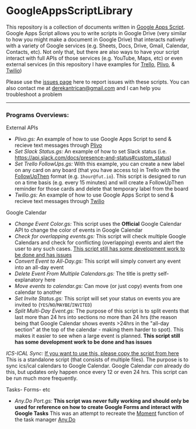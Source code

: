 # GoogleAppsScriptLibrary

This repository is a collection of documents written in [Google Apps Script](https://developers.google.com/apps-script/). Google Apps Script allows you to write scripts in Google Drive (very similar to how you might make a document in Google Drive) that interacts natively with a variety of Google services (e.g. Sheets, Docs, Drive, Gmail, Calendar, Contacts, etc). Not only that, but there are also ways to have your script interact with full APIs of those services (e.g. YouTube, Maps, etc) or even external services (in this repository I have examples for [Trello](https://trello.com/), [Plivo](https://www.plivo.com/), & [Twilio](https://www.twilio.com/))

Please use the [issues page](https://github.com/derekantrican/Google-Apps-Script-Library/issues) here to report issues with these scripts. You can also contact me at derekantrican@gmail.com and I can help you troubleshoot a problem

-----------

### Programs Overviews:

External APIs

- *Plivo.gs:* An example of how to use Google Apps Script to send & recieve text messages through [Plivo](https://www.plivo.com/)
- *Set Slack Status.gs:* An example of how to set Slack status (i.e. https://api.slack.com/docs/presence-and-status#custom_status)
- *Set Trello FollowUps.gs:* With this example, you can create a new label on any card on any board (that you have access to) in Trello with the [FollowUpThen](fut.io) format (e.g. `1hour@fut.io`). This script is designed to run on a time basis (e.g. every 15 minutes) and will create a FollowUpThen reminder for those cards and delete that temporary label from the board
- *Twilio.gs:* An example of how to use Google Apps Script to send & recieve text messages through [Twilio](https://www.twilio.com/)

Google Calendar

- *Change Event Color.gs:* This script uses the **Official** Google Calendar API to change the color of events in Google Calendar
- *Check for overlapping events.gs:* This script will check multiple Google Calendars and check for conflicting (overlapping) events and alert the user to any such cases. [This script still has some development work to be done and has issues](https://github.com/derekantrican/Google-Apps-Script-Library/issues/2)
- *Convert Event to All-Day.gs:* This script will simply convert any event into an all-day event
- *Delete Event From Multiple Calendars.gs:* The title is pretty self-explanatory here
- *Move events to calendar.gs:* Can move (or just copy) events from one calendar to another
- *Set Invite Status.gs:* This script will set your status on events you are invited to (`YES`/`NO`/`MAYBE`/`INVITED`)
- *Split Multi-Day Event.gs:* The purpose of this script is to split events that last more than 24 hrs into sections no more than 24 hrs (the reason being that Google Calendar shows events >24hrs in the "all-day section" at the top of the calendar - making them harder to spot). This makes it easier to see when a large event is planned. **This script still has some development work to be done and has issues**

*ICS-ICAL Sync:* [If you want to use this, please copy the script from here](https://script.google.com/d/1QeZFLSM1EkuFvYcryECI_xH-IZVe1-IxGRq_n6OoXp1CmVtSeTeigEx4/edit?usp=sharing) This is a standalone script (that consists of multiple files). The purpose is to sync ics/ical calendars to Google Calendar. Google Calendar *can* already do this, but updates only happen once every 12 or even 24 hrs. This script can be run much more frequently.

Tasks- Forms- etc

- *Any.Do Port.gs:* **This script was never fully working and should only be used for reference on how to create Google Forms and interact with Google Tasks** This was an attempt to recreate the [Moment](https://support.any.do/hc/en-us/articles/202781361-What-is-the-Any-do-Moment-) function of the task manager [Any.Do](https://www.any.do/)
